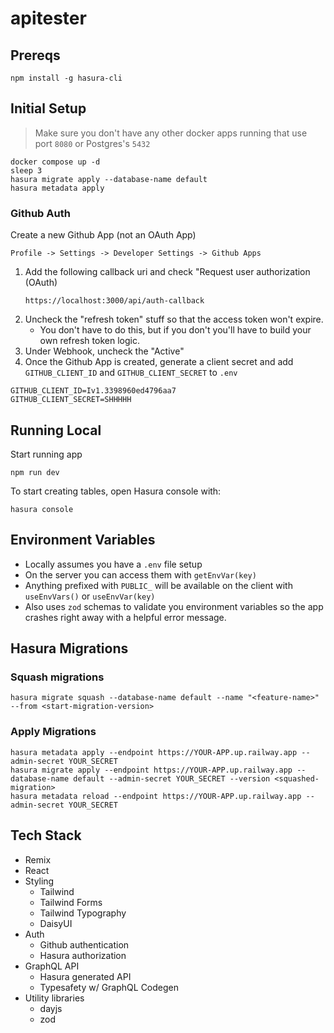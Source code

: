 # apitester

## Prereqs

```
npm install -g hasura-cli
```

## Initial Setup

> Make sure you don't have any other docker apps running that use port `8080` or Postgres's `5432`

```
docker compose up -d
sleep 3
hasura migrate apply --database-name default
hasura metadata apply
```

### Github Auth

Create a new Github App (not an OAuth App)

```
Profile -> Settings -> Developer Settings -> Github Apps
```

1. Add the following callback uri and check "Request user authorization (OAuth)
   ```
   https://localhost:3000/api/auth-callback
   ```
2. Uncheck the "refresh token" stuff so that the access token won't expire.
   - You don't have to do this, but if you don't you'll have to build your own refresh token logic.
3. Under Webhook, uncheck the "Active"
4. Once the Github App is created, generate a client secret and add `GITHUB_CLIENT_ID` and `GITHUB_CLIENT_SECRET` to `.env`

```
GITHUB_CLIENT_ID=Iv1.3398960ed4796aa7
GITHUB_CLIENT_SECRET=SHHHHH
```

## Running Local

Start running app

```
npm run dev
```

To start creating tables, open Hasura console with:

```
hasura console
```

## Environment Variables

- Locally assumes you have a `.env` file setup
- On the server you can access them with `getEnvVar(key)`
- Anything prefixed with `PUBLIC_` will be available on the client with `useEnvVars()` or `useEnvVar(key)`
- Also uses `zod` schemas to validate you environment variables so the app crashes right away with a helpful error message.

## Hasura Migrations

### Squash migrations

```
hasura migrate squash --database-name default --name "<feature-name>" --from <start-migration-version>
```

### Apply Migrations

```
hasura metadata apply --endpoint https://YOUR-APP.up.railway.app --admin-secret YOUR_SECRET
hasura migrate apply --endpoint https://YOUR-APP.up.railway.app --database-name default --admin-secret YOUR_SECRET --version <squashed-migration>
hasura metadata reload --endpoint https://YOUR-APP.up.railway.app --admin-secret YOUR_SECRET
```

## Tech Stack

- Remix
- React
- Styling
  - Tailwind
  - Tailwind Forms
  - Tailwind Typography
  - DaisyUI
- Auth
  - Github authentication
  - Hasura authorization
- GraphQL API
  - Hasura generated API
  - Typesafety w/ GraphQL Codegen
- Utility libraries
  - dayjs
  - zod
